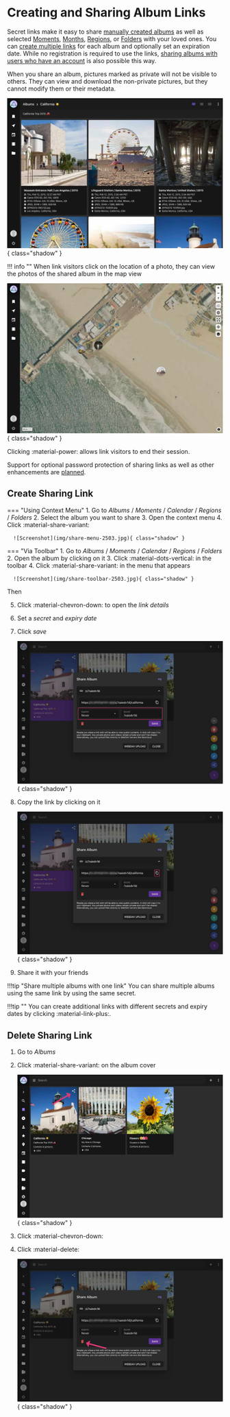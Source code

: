 # Creating and Sharing Album Links

Secret links make it easy to share [manually created albums](../organize/albums.md) as well as selected [Moments](../organize/moments.md), [Months](../organize/calendar.md), [Regions](../search/index.md#regions), or [Folders](../organize/folders.md) with your loved ones. You can [create multiple links](#create-sharing-link) for each album and optionally set an expiration date. While no registration is required to use the links, [sharing albums with users who have an account](../users/sharing.md) is also possible this way.

When you share an album, pictures marked as private will not be visible to others. They can view and download the non-private pictures, but they cannot modify them or their metadata.

![Screenshot](img/link-card-2503.jpg){ class="shadow" }

!!! info ""
    When link visitors click on the location of a photo, they can view the photos of the shared album in the map view


![Screenshot](img/link-places-2503.jpg){ class="shadow" }

Clicking :material-power: allows link visitors to end their session.

Support for optional password protection of sharing links as well as other enhancements are [planned](https://github.com/photoprism/photoprism/issues?q=is%3Aissue+is%3Aopen+sharing+in%3Atitle+label%3Aidea).

## Create Sharing Link ##

=== "Using Context Menu"
     1. Go to *Albums* / *Moments* / *Calendar* / *Regions* / *Folders*
     2. Select the album you want to share
     3. Open the context menu
     4. Click :material-share-variant:
    
      ![Screenshot](img/share-menu-2503.jpg){ class="shadow" }

=== "Via Toolbar"
     1. Go to *Albums* / *Moments* / *Calendar* / *Regions* / *Folders*
     2. Open the album by clicking on it
     3. Click :material-dots-vertical: in the toolbar
     4. Click :material-share-variant: in the menu that appears

      ![Screenshot](img/share-toolbar-2503.jpg){ class="shadow" }

Then

5. Click :material-chevron-down: to open the *link details*
6. Set a *secret* and *expiry date*
7. Click *save*
    
    ![Screenshot](img/share-dialog-add-2503.jpg){ class="shadow" }
    
8. Copy the link by clicking on it
    
    ![Screenshot](img/share-dialog-copy-2503.jpg){ class="shadow" }
    
9. Share it with your friends

!!!tip "Share multiple albums with one link"
    You can share multiple albums using the same link by using the same secret.

!!!tip ""
    You can create additional links with different secrets and expiry dates by clicking :material-link-plus:.

## Delete Sharing Link ##

1. Go to *Albums*
2. Click :material-share-variant: on the album cover

    ![Screenshot](img/share-delete-1-2503.jpg){ class="shadow" }
    
3. Click :material-chevron-down:
4. Click :material-delete:

     ![Screenshot](img/share-delete-2-2503.jpg){ class="shadow" }